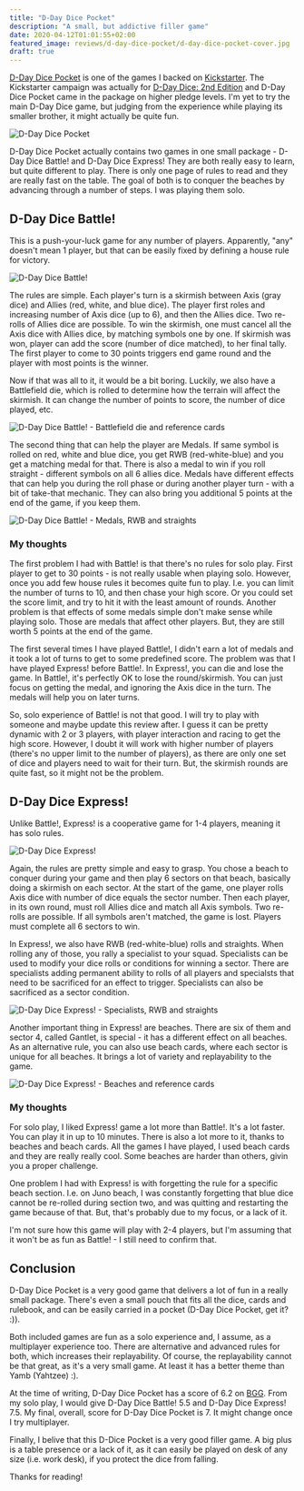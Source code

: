 ```yaml
---
title: "D-Day Dice Pocket"
description: "A small, but addictive filler game"
date: 2020-04-12T01:01:55+02:00
featured_image: reviews/d-day-dice-pocket/d-day-dice-pocket-cover.jpg
draft: true
---
```


[D-Day Dice Pocket](https://boardgamegeek.com/boardgame/247567/d-day-dice-pocket) is one of the games I backed on [Kickstarter](https://www.kickstarter.com/projects/wordforgegames/d-day-dice-2nd-edition). The Kickstarter campaign was actually for [D-Day Dice: 2nd Edition](https://boardgamegeek.com/boardgame/233208/d-day-dice-second-edition) and D-Day Dice Pocket came in the package on higher pledge levels. I'm yet to try the main D-Day Dice game, but judging from the experience while playing its smaller brother, it might actually be quite fun.

![D-Day Dice Pocket](/reviews/d-day-dice-pocket/d-day-dice-pocket-cover.jpg)

D-Day Dice Pocket actually contains two games in one small package - D-Day Dice Battle! and D-Day Dice Express! They are both really easy to learn, but quite different to play. There is only one page of rules to read and they are really fast on the table. The goal of both is to conquer the beaches by advancing through a number of steps. I was playing them solo.

## D-Day Dice Battle!

This is a push-your-luck game for any number of players. Apparently, "any" doesn't mean 1 player, but that can be easily fixed by defining a house rule for victory.

![D-Day Dice Battle!](/reviews/d-day-dice-pocket/d-day-dice-battle.jpg)

The rules are simple. Each player's turn is a skirmish between Axis (gray dice) and Allies (red, white, and blue dice). The player first roles and increasing number of Axis dice (up to 6), and then the Allies dice. Two re-rolls of Allies dice are possible. To win the skirmish, one must cancel all the Axis dice with Allies dice, by matching symbols one by one. If skirmish was won, player can add the score (number of dice matched), to her final tally. The first player to come to 30 points triggers end game round and the player with most points is the winner.

Now if that was all to it, it would be a bit boring. Luckily, we also have a Battlefield die, which is rolled to determine how the terrain will affect the skirmish. It can change the number of points to score, the number of dice played, etc.

![D-Day Dice Battle! - Battlefield die and reference cards](/reviews/d-day-dice-pocket/d-day-dice-battle-1.jpg)

The second thing that can help the player are Medals. If same symbol is rolled on red, white and blue dice, you get RWB (red-white-blue) and you get a matching medal for that. There is also a medal to win if you roll straight - different symbols on all 6 allies dice. Medals have different effects that can help you during the roll phase or during another player turn - with a bit of take-that mechanic. They can also bring you additional 5 points at the end of the game, if you keep them.

![D-Day Dice Battle! - Medals, RWB and straights](/reviews/d-day-dice-pocket/d-day-dice-battle-2.jpg)

### My thoughts

The first problem I had with Battle! is that there's no rules for solo play. First player to get to 30 points - is not really usable when playing solo. However, once you add few house rules it becomes quite fun to play. I.e. you can limit the number of turns to 10, and then chase your high score. Or you could set the score limit, and try to hit it with the least amount of rounds. Another problem is that effects of some medals simple don't make sense while playing solo. Those are medals that affect other players. But, they are still worth 5 points at the end of the game.

The first several times I have played Battle!, I didn't earn a lot of medals and it took a lot of turns to get to some predefined score. The problem was that I have played Express! before Battle!. In Express!, you can die and lose the game. In Battle!, it's perfectly OK to lose the round/skirmish. You can just focus on getting the medal, and ignoring the Axis dice in the turn. The medals will help you on later turns.

So, solo experience of Battle! is not that good. I will try to play with someone and maybe update this review after. I guess it can be pretty dynamic with 2 or 3 players, with player interaction and racing to get the high score. However, I doubt it will work with higher number of players (there's no upper limit to the number of players), as there are only one set of dice and players need to wait for their turn. But, the skirmish rounds are quite fast, so it might not be the problem.

## D-Day Dice Express!

Unlike Battle!, Express! is a cooperative game for 1-4 players, meaning it has solo rules.

![D-Day Dice Express!](/reviews/d-day-dice-pocket/d-day-dice-express.jpg)

Again, the rules are pretty simple and easy to grasp. You chose a beach to conquer during your game and then play 6 sectors on that beach, basically doing a skirmish on each sector. At the start of the game, one player rolls Axis dice with number of dice equals the sector number. Then each player, in its own round, must roll Allies dice and match all Axis symbols. Two re-rolls are possible. If all symbols aren't matched, the game is lost. Players must complete all 6 sectors to win.

In Express!, we also have RWB (red-white-blue) rolls and straights. When rolling any of those, you rally a specialist to your squad. Specialists can be used to modify your dice rolls or conditions for winning a sector. There are specialists adding permanent ability to rolls of all players and specialsts that need to be sacrificed for an effect to trigger. Specialists can also be sacrificed as a sector condition.

![D-Day Dice Express! - Specialists, RWB and straights](/reviews/d-day-dice-pocket/d-day-dice-express-1.jpg)

Another important thing in Express! are beaches. There are six of them and sector 4, called Gantlet, is special - it has a different effect on all beaches. As an alternative rule, you can also use beach cards, where each sector is unique for all beaches. It brings a lot of variety and replayability to the game.

![D-Day Dice Express! - Beaches and reference cards](/reviews/d-day-dice-pocket/d-day-dice-express-2.jpg)

### My thoughts

For solo play, I liked Express! game a lot more than Battle!. It's a lot faster. You can play it in up to 10 minutes. There is also a lot more to it, thanks to beaches and beach cards. All the games I have played, I used beach cards and they are really really cool. Some beaches are harder than others, givin you a proper challenge.

One problem I had with Express! is with forgetting the rule for a specific beach section. I.e. on Juno beach, I was constantly forgetting that blue dice cannot be re-rolled during section two, and was quitting and restarting the game because of that. But, that's probably due to my focus, or a lack of it.

I'm not sure how this game will play with 2-4 players, but I'm assuming that it won't be as fun as Battle! - I still need to confirm that.

## Conclusion

D-Day Dice Pocket is a very good game that delivers a lot of fun in a really small package. There's even a small pouch that fits all the dice, cards and rulebook, and can be easily carried in a pocket (D-Day Dice Pocket, get it? :)).

Both included games are fun as a solo experience and, I assume, as a multiplayer experience too. There are alternative and advanced rules for both, which increases their replayability. Of course, the replayability cannot be that great, as it's a very small game. At least it has a better theme than Yamb (Yahtzee) :).

At the time of writing, D-Day Dice Pocket has a score of 6.2 on [BGG](https://boardgamegeek.com/boardgame/247567/d-day-dice-pocket). From my solo play, I would give D-Day Dice Battle! 5.5 and D-Day Dice Express! 7.5. My final, overall, score for D-Day Dice Pocket is 7. It might change once I try multiplayer.

Finally, I belive that this D-Dice Pocket is a very good filler game. A big plus is a table presence or a lack of it, as it can easily be played on desk of any size (i.e. work desk), if you protect the dice from falling.

Thanks for reading!
